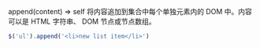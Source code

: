 append(content)  ⇒ self
将内容追加到集合中每个单独元素内的 DOM 中。内容可以是 HTML 字符串、 DOM 节点或节点数组。
```js
$('ul').append('<li>new list item</li>')
```